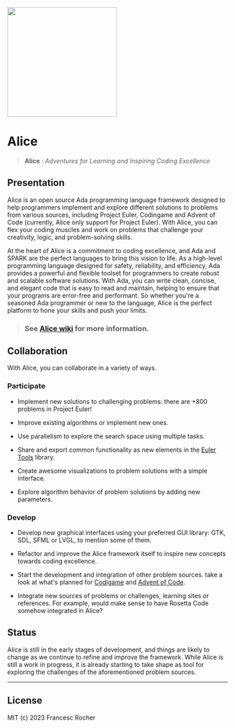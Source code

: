 <img src="https://raw.githubusercontent.com/wiki/alice-adventures/Alice/Alice_Adventures.png" width="250" />

# Alice

> **Alice** : *Adventures for Learning and Inspiring Coding Excellence*

## Presentation

Alice is an open source Ada programming language framework designed to help
programmers implement and explore different solutions to problems from
various sources, including Project Euler, Codingame and Advent of Code
(currently, Alice only support for Project Euler). With Alice, you can flex
your coding muscles and work on problems that challenge your creativity,
logic, and problem-solving skills.

At the heart of Alice is a commitment to coding excellence, and Ada and SPARK
are the perfect languages to bring this vision to life. As a high-level
programming language designed for safety, reliability, and efficiency, Ada
provides a powerful and flexible toolset for programmers to create robust and
scalable software solutions. With Ada, you can write clean, concise, and
elegant code that is easy to read and maintain, helping to ensure that your
programs are error-free and performant. So whether you're a seasoned Ada
programmer or new to the language, Alice is the perfect platform to hone your
skills and push your limits.

> ### See [Alice wiki](https://github.com/rocher/Alice/wiki) for more information.

## Collaboration

With Alice, you can collaborate in a variety of ways.

### Participate

   * Implement new solutions to challenging problems: there are +800 problems
     in Project Euler!

   * Improve existing algorithms or implement new ones.

   * Use parallelism to explore the search space using multiple tasks.

   * Share and export common functionality as new elements in the [Euler
     Tools](https://github.com/rocher/euler_tools) library.

   * Create awesome visualizations to problem solutions with a simple
     interface.

   * Explore algorithm behavior of problem solutions by adding new
     parameters.

### Develop

   * Develop new graphical interfaces using your preferred GUI library: GTK,
     SDL, SFML or LVGL, to mention some of them.

   * Refactor and improve the Alice framework itself to inspire new concepts
     towards coding excellence.

   * Start the development and integration of other problem sources. take a
     look at what's planned for [Codigame](codingame/TODO.md) and [Advent of
     Code](advent_of_code/TODO.md).

   * Integrate new sources of problems or challenges, learning sites or
     references. For example, would make sense to have Rosetta Code somehow
     integrated in Alice?

## Status

Alice is still in the early stages of development, and things are likely to
change as we continue to refine and improve the framework. While Alice is
still a work in progress, it is already starting to take shape as tool for
exploring the challenges of the aforementioned problem sources.

---
## License
MIT (c) 2023 Francesc Rocher
